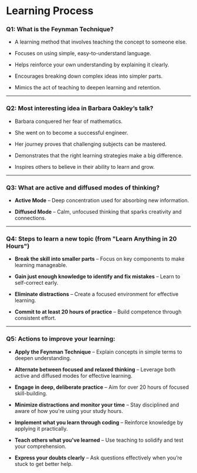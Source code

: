 # Learning Process

### Q1: What is the Feynman Technique?

* A learning method that involves teaching the concept to someone else.

* Focuses on using simple, easy-to-understand language.

* Helps reinforce your own understanding by explaining it clearly.

* Encourages breaking down complex ideas into simpler parts.

* Mimics the act of teaching to deepen learning and retention.

---

### Q2: Most interesting idea in Barbara Oakley’s talk?

* Barbara conquered her fear of mathematics.

* She went on to become a successful engineer.

* Her journey proves that challenging subjects can be mastered.

* Demonstrates that the right learning strategies make a big difference.

* Inspires others to believe in their ability to learn and grow.

---

### Q3: What are active and diffused modes of thinking?

* **Active Mode** – Deep concentration used for absorbing new information.

* **Diffused Mode** – Calm, unfocused thinking that sparks creativity and connections.

---

### Q4: Steps to learn a new topic (from "Learn Anything in 20 Hours")

* **Break the skill into smaller parts** – Focus on key components to make learning manageable.

* **Gain just enough knowledge to identify and fix mistakes** – Learn to self-correct early.

* **Eliminate distractions** – Create a focused environment for effective learning.

* **Commit to at least 20 hours of practice** – Build competence through consistent effort.

---

### Q5: Actions to improve your learning:

* **Apply the Feynman Technique** – Explain concepts in simple terms to deepen understanding.

* **Alternate between focused and relaxed thinking** – Leverage both active and diffused modes for effective learning.

* **Engage in deep, deliberate practice** – Aim for over 20 hours of focused skill-building.

* **Minimize distractions and monitor your time** – Stay disciplined and aware of how you're using your study hours.

* **Implement what you learn through coding** – Reinforce knowledge by applying it practically.

* **Teach others what you've learned** – Use teaching to solidify and test your comprehension.

* **Express your doubts clearly** – Ask questions effectively when you’re stuck to get better help.
  
